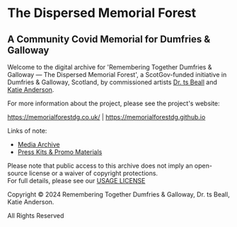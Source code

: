# The Dispersed Memorial Forest
## A Community Covid Memorial for Dumfries & Galloway

Welcome to the digital archive for 'Remembering Together Dumfries & Galloway — The Dispersed Memorial Forest', a ScotGov-funded initiative in Dumfries & Galloway, Scotland, by commissioned artists [Dr. ts Beall](https://tsbeall.com) and [Katie Anderson](https://katiejanderson.com/).

For more information about the project, please see the project's website: 

https://memorialforestdg.co.uk/ | https://memorialforestdg.github.io


Links of note:
- [Media Archive](https://github.com/memorialforestdg/media-archive)
- [Press Kits & Promo Materials](https://github.com/memorialforestdg/media-archive/press-promo)


Please note that public access to this archive does not imply an open-source license or a waiver of copyright protections. 
</br>For full details, please see our [USAGE LICENSE]()

Copyright © 2024 Remembering Together Dumfries & Galloway, Dr. ts Beall, Katie Anderson.

All Rights Reserved

